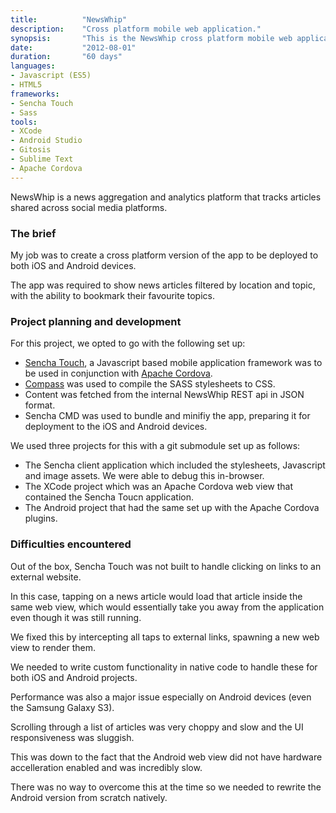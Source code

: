 ```yaml
---
title: 			"NewsWhip"
description:	"Cross platform mobile web application."
synopsis:		"This is the NewsWhip cross platform mobile web application for Android and iOS."
date:			"2012-08-01"
duration:		"60 days"
languages: 		
- Javascript (ES5)
- HTML5
frameworks:
- Sencha Touch
- Sass
tools:
- XCode
- Android Studio
- Gitosis
- Sublime Text
- Apache Cordova
---
```


NewsWhip is a news aggregation and analytics platform that tracks articles shared across social media platforms.

### The brief
My job was to create a cross platform version of the app to be deployed to both iOS and Android devices. 

The app was required to show news articles filtered by location and topic, with the ability to bookmark their favourite topics.

### Project planning and development
For this project, we opted to go with the following set up:

- [Sencha Touch](https://www.sencha.com/products/touch/#overview), a Javascript based mobile application framework was to be used in conjunction with [Apache Cordova](https://cordova.apache.org/).
- [Compass](http://compass-style.org/) was used to compile the SASS stylesheets to CSS.
- Content was fetched from the internal NewsWhip REST api in JSON format.
- Sencha CMD was used to bundle and minifiy the app, preparing it for deployment to the iOS and Android devices.

We used three projects for this with a git submodule set up as follows:

- The Sencha client application which included the stylesheets, Javascript and image assets. We were able to debug this in-browser.
- The XCode project which was an Apache Cordova web view that contained the Sencha Toucn application.
- The Android project that had the same set up with the Apache Cordova plugins.

### Difficulties encountered
Out of the box, Sencha Touch was not built to handle clicking on links to an external website. 

In this case, tapping on a news article would load that article inside the same web view, which would essentially take you away from the application even though it was still running.

We fixed this by intercepting all taps to external links, spawning a new web view to render them. 

We needed to write custom functionality in native code to handle these for both iOS and Android projects.

Performance was also a major issue especially on Android devices (even the Samsung Galaxy S3). 

Scrolling through a list of articles was very choppy and slow and the UI responsiveness was sluggish.

This was down to the fact that the Android web view did not have hardware accelleration enabled and was incredibly slow.

There was no way to overcome this at the time so we needed to rewrite the Android version from scratch natively.
